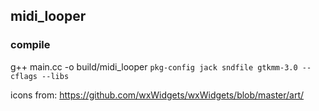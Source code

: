 
## midi_looper


### compile
g++ main.cc -o build/midi_looper `pkg-config jack sndfile gtkmm-3.0 --cflags --libs`


icons from:
https://github.com/wxWidgets/wxWidgets/blob/master/art/
